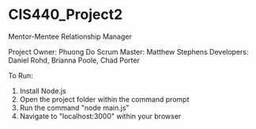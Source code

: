 # CIS440_Project2
Mentor-Mentee Relationship Manager

Project Owner: Phuong Do
Scrum Master: Matthew Stephens
Developers: Daniel Rohd, Brianna Poole, Chad Porter

To Run:
1. Install Node.js
2. Open the project folder within the command prompt
3. Run the command "node main.js"
4. Navigate to "localhost:3000" within your browser
